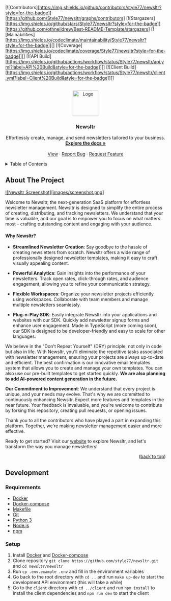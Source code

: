 <a name="readme-top"></a>

<!-- PROJECT SHIELDS -->
[![Contributors][https://img.shields.io/github/contributors/style77/newsltr?style=for-the-badge]][https://github.com/Style77/newsltr/graphs/contributors]
[![Stargazers][https://img.shields.io/github/stars/Style77/newsltr?style=for-the-badge]][https://github.com/othneildrew/Best-README-Template/stargazers]
[![Mainabilities][https://img.shields.io/codeclimate/maintainability/Style77/newsltr?style=for-the-badge]][]
[![Coverage][https://img.shields.io/codeclimate/coverage/Style77/newsltr?style=for-the-badge]][]
[![API Build][https://img.shields.io/github/actions/workflow/status/Style77/newsltr/api.yml?label=API%20Build&style=for-the-badge]][]
[![Client Build][https://img.shields.io/github/actions/workflow/status/Style77/newsltr/client.yml?label=Client%20Build&style=for-the-badge]][]



<!-- PROJECT LOGO -->
<br />
<div align="center">
  <a href="https://github.com/Style77/newsltr">
    <img src="images/logo.png" alt="Logo" width="80" height="80">
  </a>

  <h3 align="center">Newsltr</h3>

  <p align="center">
    Effortlessly create, manage, and send newsletters tailored to your business.
    <br />
    <a href="https://github.com/Style77/newsltr"><strong>Explore the docs »</strong></a>
    <br />
    <br />
    <a href="https://github.com/Style77/newsltr">View</a>
    ·
    <a href="https://github.com/Style77/newsltr/issues">Report Bug</a>
    ·
    <a href="https://github.com/Style77/newsltr/issues">Request Feature</a>
  </p>
</div>

<!-- TABLE OF CONTENTS -->
<details>
  <summary>Table of Contents</summary>
  <ol>
    <li>
      <a href="#about-the-project">About The Project</a>
      <ul>
        <li><a href="#built-with">Built With</a></li>
      </ul>
    </li>
    <li>
      <a href="#getting-started">Getting Started</a>
      <ul>
        <li><a href="#prerequisites">Prerequisites</a></li>
        <li><a href="#installation">Installation</a></li>
        <ul>
            <li>
                <a href="#development">Development</a>
            </li>
            <li>
                <a href="#production">Production</a>
            </li>
        </ul>
      </ul>
    </li>
    <li><a href="#usage">Usage</a></li>
    <li><a href="#roadmap">Roadmap</a></li>
    <li><a href="#contributing">Contributing</a></li>
    <li><a href="#license">License</a></li>
    <li><a href="#contact">Contact</a></li>
    <li><a href="#acknowledgments">Acknowledgments</a></li>
  </ol>
</details>


<!-- ABOUT THE PROJECT -->
## About The Project

[![Newsltr Screenshot][images/screenshot.png]](https://github.com/style77/newsltr)

Welcome to Newsltr, the next-generation SaaS platform for effortless newsletter management. Newsltr is designed to simplify the entire process of creating, distributing, and tracking newsletters. We understand that your time is valuable, and our goal is to empower you to focus on what matters most - crafting outstanding content and engaging with your audience.

#### Why Newsltr?

- **Streamlined Newsletter Creation**: Say goodbye to the hassle of creating newsletters from scratch. Newsltr offers a wide range of professionally designed newsletter templates, making it easy to craft visually appealing content.

- **Powerful Analytics**: Gain insights into the performance of your newsletters. Track open rates, click-through rates, and audience engagement, allowing you to refine your communication strategy.

- **Flexible Workspaces**: Organize your newsletter projects efficiently using workspaces. Collaborate with team members and manage multiple newsletters seamlessly.

- **Plug-n-Play SDK**: Easily integrate Newsltr into your applications and websites with our SDK. Quickly add newsletter signup forms and enhance user engagement. Made in TypeScript (more coming soon), our SDK is designed to be developer-friendly and easy to scale for other languages.

We believe in the "Don't Repeat Yourself" (DRY) principle, not only in code but also in life. With Newsltr, you'll eliminate the repetitive tasks associated with newsletter management, ensuring your projects are always up-to-date and efficient. The best confirmation is our innovative email templates system that allows you to create and manage your own templates. You can also use our pre-built templates to get started quickly. **We are also planning to add AI-powered content generation in the future.**

**Our Commitment to Improvement**: We understand that every project is unique, and your needs may evolve. That's why we are committed to continuously enhancing Newsltr. Expect more features and templates in the near future. Your feedback is invaluable, and you're welcome to contribute by forking this repository, creating pull requests, or opening issues.

Thank you to all the contributors who have played a part in expanding this platform. Together, we're making newsletter management easier and more effective.

Ready to get started? Visit our [website](https://github.com/Style77/newsltr) to explore Newsltr, and let's transform the way you manage newsletters!

<p align="right">(<a href="#readme-top">back to top</a>)</p>


## Development

### Requirements

- [Docker](https://docs.docker.com/install/)
- [Docker-compose](https://docs.docker.com/compose/install/)
- [Makefile](https://www.gnu.org/software/make/)
- [Git](https://git-scm.com/downloads)
- [Python 3](https://www.python.org/downloads/)
- [Node.js](https://nodejs.org/en/download/)
- [npm](https://www.npmjs.com/get-npm)


### Setup

1. Install [Docker](https://docs.docker.com/install/) and [Docker-compose](https://docs.docker.com/compose/install/)
2. Clone repository `git clone https://github.com/style77/newsltr.git` and `cd newsltr/newsltr`
3. Run `cp .env.example .env` and fill in the environment variables
4. Go back to the root directory with `cd ..` and run `make up-dev` to start the development API environment (this will take a while)
5. Go to the `client` directory with `cd ../client` and run `npm install` to install the client dependencies and `npm run dev` to start the client